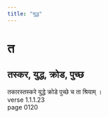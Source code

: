 ```yaml
---
title: "युद्ध"
---
```


# त
## तस्कर, युद्ध, क्रोड, पुच्छ
तकारस्तस्करे युद्धे क्रोडे पुच्छे च ता श्रियाम् ।<BR>verse 1.1.1.23<BR>page 0120

